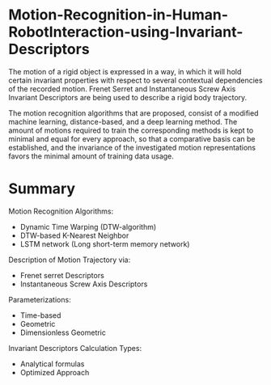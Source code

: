 # Motion-Recognition-in-Human-RobotInteraction-using-Invariant-Descriptors

The motion of a rigid object is expressed in a way, in which it will hold certain invariant properties with respect to several contextual dependencies of the recorded motion. Frenet Serret and Instantaneous Screw Axis Invariant Descriptors are being used to describe a rigid body trajectory. 

The motion recognition algorithms that are proposed, consist of a modified machine learning, distance-based, and a deep learning method. The amount of motions required to train the corresponding methods is kept to minimal and equal for every approach, so that a comparative basis can be established, and the invariance of the investigated motion representations favors the minimal amount of training data usage.

# Summary

Motion Recognition Algorithms:

- Dynamic Time Warping (DTW-algorithm)
- DTW-based K-Nearest Neighbor 
- LSTM network (Long short-term memory network)

Description of Motion Trajectory via:

- Frenet serret Descriptors
- Instantaneous Screw Axis Descriptors

Parameterizations:

- Time-based
- Geometric
- Dimensionless Geometric

Invariant Descriptors Calculation Types:

- Analytical formulas
- Optimized Approach

